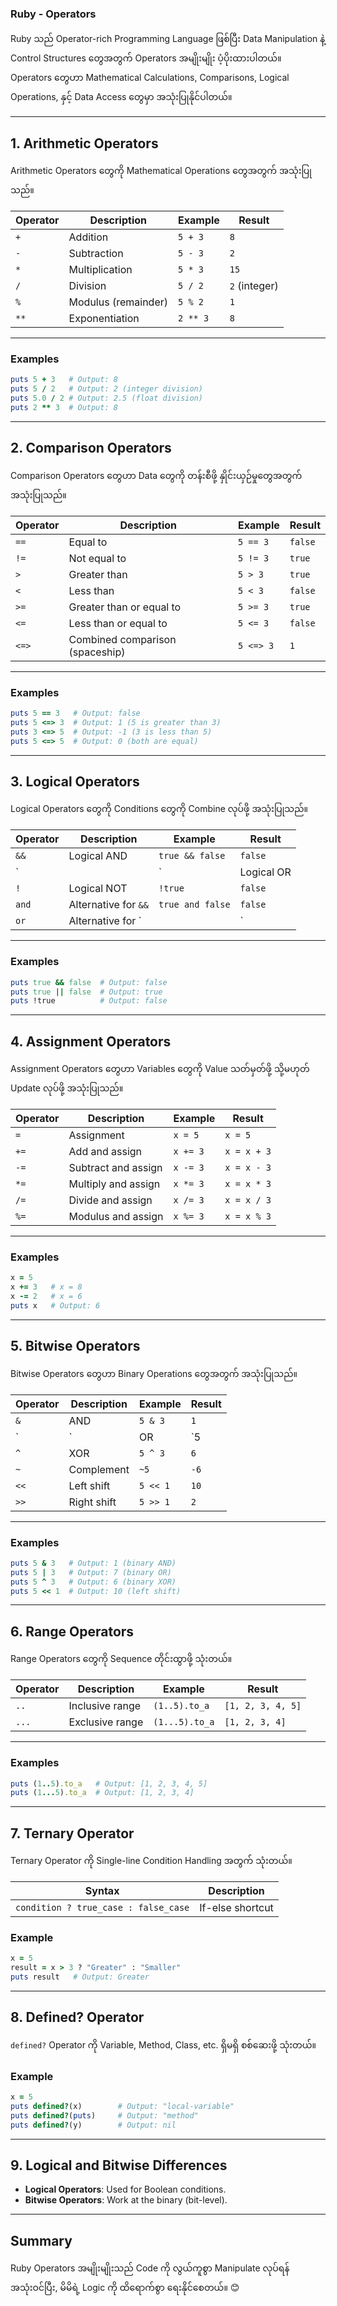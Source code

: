 ### **Ruby - Operators**

Ruby သည် Operator-rich Programming Language ဖြစ်ပြီး Data Manipulation နဲ့ Control Structures တွေအတွက် Operators အမျိုးမျိုး ပံ့ပိုးထားပါတယ်။  
Operators တွေဟာ Mathematical Calculations, Comparisons, Logical Operations, နှင့် Data Access တွေမှာ အသုံးပြုနိုင်ပါတယ်။

---

## **1. Arithmetic Operators**
Arithmetic Operators တွေကို Mathematical Operations တွေအတွက် အသုံးပြုသည်။

| **Operator** | **Description**       | **Example**              | **Result**   |
|--------------|-----------------------|--------------------------|--------------|
| `+`          | Addition              | `5 + 3`                  | `8`          |
| `-`          | Subtraction           | `5 - 3`                  | `2`          |
| `*`          | Multiplication        | `5 * 3`                  | `15`         |
| `/`          | Division              | `5 / 2`                  | `2` (integer)|
| `%`          | Modulus (remainder)   | `5 % 2`                  | `1`          |
| `**`         | Exponentiation        | `2 ** 3`                 | `8`          |

---

### **Examples**
```ruby
puts 5 + 3   # Output: 8
puts 5 / 2   # Output: 2 (integer division)
puts 5.0 / 2 # Output: 2.5 (float division)
puts 2 ** 3  # Output: 8
```

---

## **2. Comparison Operators**
Comparison Operators တွေဟာ Data တွေကို တန်းစီဖို့ နှိုင်းယှဉ်မှုတွေအတွက် အသုံးပြုသည်။

| **Operator** | **Description**              | **Example**        | **Result**    |
|--------------|------------------------------|--------------------|---------------|
| `==`         | Equal to                     | `5 == 3`           | `false`       |
| `!=`         | Not equal to                 | `5 != 3`           | `true`        |
| `>`          | Greater than                 | `5 > 3`            | `true`        |
| `<`          | Less than                    | `5 < 3`            | `false`       |
| `>=`         | Greater than or equal to     | `5 >= 3`           | `true`        |
| `<=`         | Less than or equal to        | `5 <= 3`           | `false`       |
| `<=>`        | Combined comparison (spaceship)| `5 <=> 3`         | `1`           |

---

### **Examples**
```ruby
puts 5 == 3   # Output: false
puts 5 <=> 3  # Output: 1 (5 is greater than 3)
puts 3 <=> 5  # Output: -1 (3 is less than 5)
puts 5 <=> 5  # Output: 0 (both are equal)
```

---

## **3. Logical Operators**
Logical Operators တွေကို Conditions တွေကို Combine လုပ်ဖို့ အသုံးပြုသည်။

| **Operator** | **Description**        | **Example**         | **Result**    |
|--------------|------------------------|---------------------|---------------|
| `&&`         | Logical AND            | `true && false`     | `false`       |
| `||`         | Logical OR             | `true || false`     | `true`        |
| `!`          | Logical NOT            | `!true`             | `false`       |
| `and`        | Alternative for `&&`   | `true and false`    | `false`       |
| `or`         | Alternative for `||`   | `true or false`     | `true`        |

---

### **Examples**
```ruby
puts true && false  # Output: false
puts true || false  # Output: true
puts !true          # Output: false
```

---

## **4. Assignment Operators**
Assignment Operators တွေဟာ Variables တွေကို Value သတ်မှတ်ဖို့ သို့မဟုတ် Update လုပ်ဖို့ အသုံးပြုသည်။

| **Operator** | **Description**        | **Example**      | **Result**   |
|--------------|------------------------|------------------|--------------|
| `=`          | Assignment             | `x = 5`          | `x = 5`      |
| `+=`         | Add and assign          | `x += 3`         | `x = x + 3`  |
| `-=`         | Subtract and assign     | `x -= 3`         | `x = x - 3`  |
| `*=`         | Multiply and assign     | `x *= 3`         | `x = x * 3`  |
| `/=`         | Divide and assign       | `x /= 3`         | `x = x / 3`  |
| `%=`         | Modulus and assign      | `x %= 3`         | `x = x % 3`  |

---

### **Examples**
```ruby
x = 5
x += 3   # x = 8
x -= 2   # x = 6
puts x   # Output: 6
```

---

## **5. Bitwise Operators**
Bitwise Operators တွေဟာ Binary Operations တွေအတွက် အသုံးပြုသည်။

| **Operator** | **Description**             | **Example**        | **Result**   |
|--------------|-----------------------------|--------------------|--------------|
| `&`          | AND                         | `5 & 3`            | `1`          |
| `|`          | OR                          | `5 | 3`            | `7`          |
| `^`          | XOR                         | `5 ^ 3`            | `6`          |
| `~`          | Complement                  | `~5`               | `-6`         |
| `<<`         | Left shift                  | `5 << 1`           | `10`         |
| `>>`         | Right shift                 | `5 >> 1`           | `2`          |

---

### **Examples**
```ruby
puts 5 & 3   # Output: 1 (binary AND)
puts 5 | 3   # Output: 7 (binary OR)
puts 5 ^ 3   # Output: 6 (binary XOR)
puts 5 << 1  # Output: 10 (left shift)
```

---

## **6. Range Operators**
Range Operators တွေကို Sequence တိုင်းထွာဖို့ သုံးတယ်။

| **Operator** | **Description**              | **Example**     | **Result**   |
|--------------|------------------------------|-----------------|--------------|
| `..`         | Inclusive range              | `(1..5).to_a`   | `[1, 2, 3, 4, 5]` |
| `...`        | Exclusive range              | `(1...5).to_a`  | `[1, 2, 3, 4]`     |

---

### **Examples**
```ruby
puts (1..5).to_a   # Output: [1, 2, 3, 4, 5]
puts (1...5).to_a  # Output: [1, 2, 3, 4]
```

---

## **7. Ternary Operator**
Ternary Operator ကို Single-line Condition Handling အတွက် သုံးတယ်။

| **Syntax**                   | **Description**               |
|-------------------------------|-------------------------------|
| `condition ? true_case : false_case` | If-else shortcut |

### **Example**
```ruby
x = 5
result = x > 3 ? "Greater" : "Smaller"
puts result   # Output: Greater
```

---

## **8. Defined? Operator**
`defined?` Operator ကို Variable, Method, Class, etc. ရှိမရှိ စစ်ဆေးဖို့ သုံးတယ်။

### **Example**
```ruby
x = 5
puts defined?(x)        # Output: "local-variable"
puts defined?(puts)     # Output: "method"
puts defined?(y)        # Output: nil
```

---

## **9. Logical and Bitwise Differences**
- **Logical Operators**: Used for Boolean conditions.
- **Bitwise Operators**: Work at the binary (bit-level).

---

## **Summary**
Ruby Operators အမျိုးမျိုးသည် Code ကို လွယ်ကူစွာ Manipulate လုပ်ရန် အသုံးဝင်ပြီး, မိမိရဲ့ Logic ကို ထိရောက်စွာ ရေးနိုင်စေတယ်။ 😊
